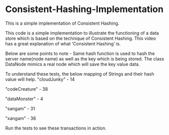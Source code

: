 # Consistent-Hashing-Implementation
This is a simple implementation of Consistent Hashing.



This code is a simple implementation to illustrate the functioning of a data store which is based on the technique of Consistent Hashing.
This video has a great explanation of what ‘Consistent Hashing’ is.

Below are some points to note -
Same hash function is used to hash the server name(node name) as well as the key which is being stored.
The class DataNode mimics a real node which will save the key value data.

To understand these tests, the below mapping of Strings and their hash value will help. 
"cloudJunky" - 14 

"codeCreature" - 38 

"dataMonster" - 4 

"sangam" - 31 

"xangam" - 36


Run the tests to see these transactions in action.
